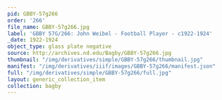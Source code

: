 ```yaml
---
pid: GBBY-57g266
order: '266'
file_name: GBBY-57g266.jpg
label: 'GBBY 57G/266: John Weibel - Football Player - c1922-1924'
_date: 1922-1924
object_type: glass plate negative
source: http://archives.nd.edu/Bagby/GBBY-57g266.jpg
thumbnail: "/img/derivatives/simple/GBBY-57g266/thumbnail.jpg"
manifest: "/img/derivatives/iiif/images/GBBY-57g266/manifest.json"
full: "/img/derivatives/simple/GBBY-57g266/full.jpg"
layout: generic_collection_item
collection: bagby
---
```

